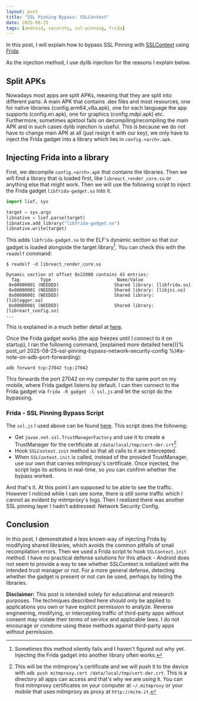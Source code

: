 ```yaml
---
layout: post
title: "SSL Pinning Bypass: SSLContext"
date: 2025-08-25
tags: [android, security, ssl-pinning, frida]
---
```


In this post, I will explain how to bypass SSL Pinning with [SSLContext](https://developer.android.com/reference/javax/net/ssl/SSLContext) using [Frida](https://frida.re/).

As the injection method, I use dylib injection for the reasons I explain below.

## Split APKs
Nowadays most apps are split APKs, meaning that they are split into different parts: A main APK that contains .dex files and most resources, one for native libraries (config.arm64_v8a.apk), one for each language the app supports (config.en.apk), one for graphics (config.mdpi.apk) etc. Furthermore, sometimes apktool fails on decompiling/recompiling the main APK and in such cases dylib injection is useful. This is because we do not have to change main APK at all (just resign it with our key), we only have to inject the Frida gadget into a library which lies in `config.<arch>.apk`.

## Injecting Frida into a library
First, we decompile `config.<arch>.apk` that contains the libraries. Then we will find a library that is loaded first, like `libreact_render_core.so` or anything else that might work. Then we will use the following script to inject the Frida gadget `libfrida-gadget.so` into it.
```python
import lief, sys

target = sys.argv
libnative = lief.parse(target)
libnative.add_library("libfrida-gadget.so")
libnative.write(target)
```
This adds `libfrida-gadget.so` to the ELF's dynamic section so that our gadget is loaded alongside the target library[^1]. You can check this with the `readelf` command:
```shell
$ readelf -d libreact_render_core.so 

Dynamic section at offset 0x22000 contains 43 entries:
  Tag        Type                         Name/Value
 0x00000001 (NEEDED)                     Shared library: [libfrida.so]
 0x00000001 (NEEDED)                     Shared library: [libjsi.so]
 0x00000001 (NEEDED)                     Shared library: [liblogger.so]
 0x00000001 (NEEDED)                     Shared library: [libreact_config.so]
...
```
This is explained in a much better detail at [here](https://lief.re/doc/stable/tutorials/09_frida_lief.html).

Once the Frida gadget works (the app freezes until I connect to it on startup), I ran the following command, [explained more detailed here]({% post_url 2025-08-25-ssl-pinning-bypass-network-security-config %}#a-note-on-adb-port-forwarding):
```shell
adb forward tcp:27042 tcp:27042
```
This forwards the port 27042 on my computer to the same port on my mobile, where Frida gadget listens by default. I can then connect to the Frida gadget via `frida -R gadget -l ssl.js` and let the script do the bypassing.

[^1]: Sometimes this method silently fails and I haven't figured out why yet. Injecting the Frida gadget into another library often works.

### Frida - SSL Pinning Bypass Script
The `ssl.js` I used above can be found [here](https://codeshare.frida.re/@pcipolloni/universal-android-ssl-pinning-bypass-with-frida/). This script does the following:
- Get `javax.net.ssl.TrustManagerFactory` and use it to create a TrustManager for the certificate at `/data/local/tmp/cert-der.crt`[^2]
- Hook `SSLContext.init` method so that all calls to it are intercepted.
- When `SSLContext.init` is called, instead of the provided TrustManager, use our own that carries mitmproxy's certificate.
Once injected, the script logs its actions in real-time, so you can confirm whether the bypass worked.

And that's it. At this point I am supposed to be able to see the traffic. However I noticed while I can see some, there is still some traffic which I cannot as evident by mitmproxy's logs. Then I realized there was another SSL pinning layer I hadn’t addressed: Network Security Config.

[^2]: This will be the mitmproxy's certificate and we will push it to the device with `adb push mitmproxy.cert /data/local/tmp/cert-der.crt`. This is a directory all apps can access and that's why we are using it. You can find mitmproxy certificates on your computer at `~/.mitmproxy` or your mobile that uses mitmproxy as proxy at `http://mitm.it`.

## Conclusion
In this post, I demonstrated a less known way of injecting Frida by modifying shared libraries, which avoids the common pitfalls of smali recompilation errors. Then we used a Frida script to hook `SSLContext.init` method. I have no practical defense solutions for this attack - Android does not seem to provide a way to see whether SSLContext is initialized with the intended trust manager or not. For a more general defense, detecting whether the gadget is present or not can be used, perhaps by listing the libraries.

**Disclaimer:** This post is intended solely for educational and research purposes. The techniques described here should only be applied to applications you own or have explicit permission to analyze. Reverse engineering, modifying, or intercepting traffic of third-party apps without consent may violate their terms of service and applicable laws. I do not encourage or condone using these methods against third-party apps without permission.